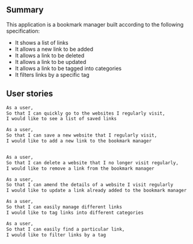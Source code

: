 
Summary
-------

This application is a bookmark manager built according to the following specification:

* It shows a list of links
* It allows a new link to be added
* It allows a link to be deleted
* It allows a link to be updated
* It allows a link to be tagged into categories
* It filters links by a specific tag

User stories
----

```sh
As a user,
So that I can quickly go to the websites I regularly visit,
I would like to see a list of saved links

As a user,
So that I can save a new website that I regularly visit,
I would like to add a new link to the bookmark manager


As a user,
So that I can delete a website that I no longer visit regularly,
I would like to remove a link from the bookmark manager

As a user,
So that I can amend the details of a website I visit regularly
I would like to update a link already added to the bookmark manager

As a user,
So that I can easily manage different links
I would like to tag links into different categories

As a user,
So that I can easily find a particular link,
I would like to filter links by a tag

```